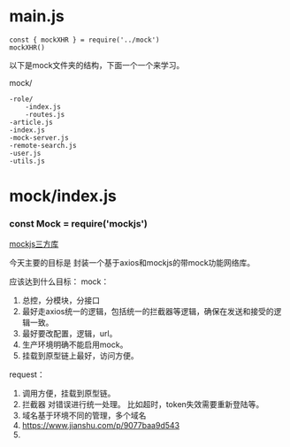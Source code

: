 # main.js

```
const { mockXHR } = require('../mock')  
mockXHR()
```

以下是mock文件夹的结构，下面一个一个来学习。

mock/

	-role/
		-index.js
		-routes.js
	-article.js
	-index.js
	-mock-server.js
	-remote-search.js
	-user.js
	-utils.js

# mock/index.js

### const Mock = require('mockjs')

[mockjs三方库](https://github.com/nuysoft/Mock/wiki/Getting-Started)


今天主要的目标是 封装一个基于axios和mockjs的带mock功能网络库。

应该达到什么目标：
mock：
1. 总控，分模块，分接口
2. 最好走axios统一的逻辑，包括统一的拦截器等逻辑，确保在发送和接受的逻辑一致。
3. 最好要改配置，逻辑，url。
4. 生产环境明确不能启用mock。
5. 挂载到原型链上最好，访问方便。

request：
1. 调用方便，挂载到原型链。
2. 拦截器 对错误进行统一处理。 比如超时，token失效需要重新登陆等。
3. 域名基于环境不同的管理，多个域名
4. https://www.jianshu.com/p/9077baa9d543
5. 